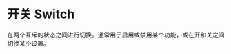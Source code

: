# 开关 Switch
在两个互斥的状态之间进行切换。通常用于启用或禁用某个功能，或在开和关之间切换某个设置。

<!--@include: ./demo.md-->
<!--@include: ./api.md-->

